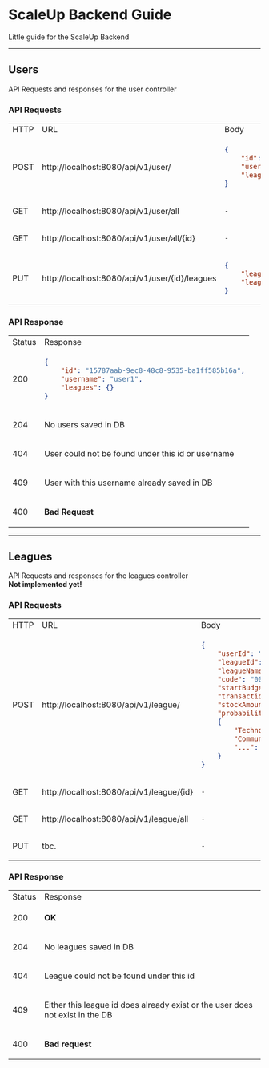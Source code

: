 # ScaleUp Backend Guide

Little guide for the ScaleUp Backend

___

## Users

API Requests and responses for the user controller

### API Requests

<table>
  <tr>
   <td> HTTP </td> <td> URL </td> <td> Body </td>
  </tr>
  <tr>
  <td> POST </td>
  <td> http://localhost:8080/api/v1/user/ </td>
  <td>

  ```json
  {
      "id": "15787aab-9ec8-48c8-9535-ba1ff585b16a",
      "username": "horst",
      "leagues": {}
  }
  ```

  </td>
  <tr>
  <tr>
  <td> GET </td>
  <td> http://localhost:8080/api/v1/user/all </td>
  <td>

  `-`

  </td>
  </tr>
  <tr>
  <td> GET </td>
  <td> http://localhost:8080/api/v1/user/all/{id} </td>
  <td>

  `-`

  </td>
  </tr>
  <tr>
  <td> PUT </td>
  <td> http://localhost:8080/api/v1/user/{id}/leagues </td>
  <td>

  ```json
  {
      "leagueId": "1d701622-4e4c-481e-84ad-02b8aec21136",
      "leagueCode": "0000"
  }
  ```

  </td>
  <tr>
</table>

### API Response

<table>
  <tr>
  <td> Status </td> <td> Response </td>
  </tr>
  <tr>
  <td> 200 </td>
  <td>

  ```json
  {
      "id": "15787aab-9ec8-48c8-9535-ba1ff585b16a",
      "username": "user1",
      "leagues": {}
  }
  ```

  </td>
  </tr>
  <tr>
  <td> 204 </td>
  <td>

No users saved in DB

  </td>
  </tr>
  <tr>
  <td> 404 </td>
  <td>

User could not be found under this id or username

  </td>
  </tr>
  <tr>
  <td> 409 </td>
  <td>

User with this username already saved in DB

  </td>
  </tr>
  <tr>
  <td> 400 </td>
  <td>

**Bad Request**

  </td>
  </tr>
</table>

___

## Leagues

API Requests and responses for the leagues controller\
**Not implemented yet!**

### API Requests

<table>
  <tr>
   <td> HTTP </td> <td> URL </td> <td> Body </td>
  </tr>
  <tr>
  <td> POST </td>
  <td> http://localhost:8080/api/v1/league/ </td>
  <td>

  ```json
  {
      "userId": "ba7159b0-10e8-4141-b085-4d1060bd739c",
      "leagueId": "1d701622-4e4c-481e-84ad-02b8aec21136",
      "leagueName": "Best league ever",
      "code": "0000",
      "startBudget": 10000,
      "transactionCost": 5,
      "stockAmount": 200,
      "probability":
      {
          "Technology": 0.5,
          "Communication Services": 0.5,
          "...": "..."
      }
  }
  ```

  </td>
  </tr>
  <tr>
  <td> GET </td>
  <td> http://localhost:8080/api/v1/league/{id} </td>
  <td>

  `-`

  </td>
  </tr>
  <tr>
  <td> GET </td>
  <td> http://localhost:8080/api/v1/league/all </td>
  <td>

  `-`

  </td>
  </tr>
  <tr>
  <td> PUT </td>
  <td> tbc. </td>
  <td>

  `-`

  </td>
  </tr>
</table>

### API Response

<table>
  <tr>
  <td> Status </td> <td> Response </td>
  </tr>
  <tr>
  <td> 200 </td>
  <td>

  **OK**

  </td>
  </tr>
  <tr>
  <td> 204 </td>
  <td>

No leagues saved in DB

  </td>
  </tr>
  <tr>
  <td> 404 </td>
  <td>

League could not be found under this id

  </td>
  </tr>
  <tr>
  <td> 409 </td>
  <td>

Either this league id does already exist or the user does not exist in the DB

  </td>
  </tr>
  <tr>
  <td> 400 </td>
  <td>

**Bad request**

  </td>
  </tr>
</table>
